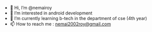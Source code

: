- 👋 Hi, I’m @nemairoy
- 👀 I’m interested in android development
- 🌱 I’m currently learning b-tech in the department of cse (4th year)
- 📫 How to reach me : nemai2002roy@gmail.com

